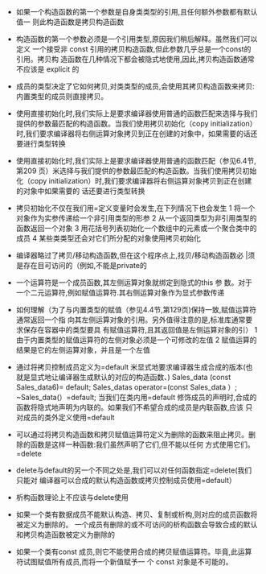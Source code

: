 
- 如果一个构造函数的第一个参数是自身类类型的引用,且任何额外参数都有默认值一
则此构造函数是拷贝构造函数

- 构造函数的第一个参数必须是一个引用类型,原因我们稍后解释。虽然我们可以定义
一个接受非 const 引用的拷贝构造函数,但此参数几乎总是一个const的引用。拷贝构
造函数在几种情况下都会被隐式地使用,因此,拷贝构造函数通常不应该是 explicit
的
- 成员的类型决定了它如何拷贝,对类类型的成员,会使用其拷贝构造函数来拷贝:
内置类型的成员则直接拷贝。

- 使用直接初始化时,我们实际上是要求编译器使用普通的函数匹配来选择与我们提供的参数最匹配的构造函数。当我们使用拷贝初始化（copy
initialization）时,我们要求编译器将右侧运算对象拷贝到正在创建的对象中，如果需要的话还要进行类型转换

- 使用直接初始化时,我们实际上是要求编译器使用普通的函数匹配（参见6.4节,第209
页）米选择与我们提供的参数最匹配的构造函数。当我们使用拷贝初始化（copy
initialization）时,我们要求编译器将右侧运算对象拷贝到正在创建的对象中如果需要的
话还要进行类型转换

- 拷贝初始化不仅在我们用=定义变量时会发生,在下列情况下也会发生
1 将一个对象作为实参传递给一个非引用类型的形参
2 从一个返回类型为非引用类型的函数返回一个对象
3 用花括号列表初始化一个数组中的元素或一个聚合类中的成员
4 某些类类型还会对它们所分配的对象使用拷贝初始化

- 编译器略过了拷贝/移动构造函数,但在这个程序点上,找贝/移动构造函数必
|须是存在目可访问的（例如,不能是private的

- 一个运算符是一个成员函数,其左侧运算对象就绑定到隐式的this 参
数。对于一个二元运算符,例如赋值运算符.其右侧运算对象作为显式参数传递 

- 如何理解（为了与内置类型的赋值（参见4.4节,第129页)保持一致,赋值运算符通常返回一个指
向其左侧运算对象的引用。另外值得注意的是,标准库通常要求保存在容器中的类型要具
有赋值运算符,且其返回值是左侧运算对象的引）
1 由于内置类型的赋值运算符的左侧对象必须是一个可修改的左值
2 赋值运算的结果是它的左侧运算对象，并且是一个左值

- 通过将拷贝控制成员定义为=default 米显式地要求编译器生成合成的版本(也就是显式地让编译器生成默认的对应的构造函数、)
Sales_data (const Sales_data6)= default;
Sales_datas operator=(const Sales_data ）;
~Sales_data(）=default;
当我们在类内用=default 修饰成员的声明时,合成的函数将隐式地声明为内联的。如果我们不希望合成的成员是内联函数,应该
只对成员的类外定义使用=default

- 可以通过将拷贝构造函数和拷贝赋值运算符定义为删除的函数来阻止拷贝。删除的函数是这样一种函数:我们虽然声明了它们,但不能以任何
方式使用它们。 =delete

- delete与default的另一个不同之处是,我们可以对任何函数指定=delete(我们只能对
编译器可以合成的默认构造函数或拷贝控制成员使用=default）

- 析构函数理论上不应该与delete使用 

- 如果一个类有数据成员不能默认构造、拷贝、复制或析构,则对应的成员函数将被定义为删除的。
 一个成员有删除的或不可访问的析构函数会导致合成的默认和拷贝构造函数被定义为删除的
 
 -  如果一个类有const 成员,则它不能使用合成的拷贝赋值运算符。毕竟,此运算符试图赋值所有成员,而将一个新值赋予一
个 const 对象是不可能的。

